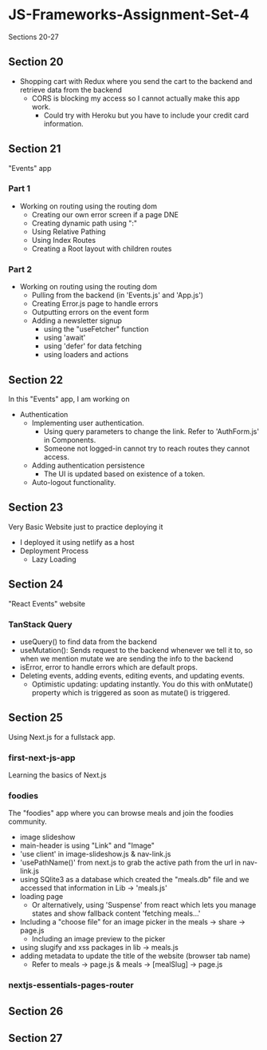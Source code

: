 # JS-Frameworks-Assignment-Set-4

Sections 20-27

## Section 20

- Shopping cart with Redux where you send the cart to the backend and retrieve data from the backend
  - CORS is blocking my access so I cannot actually make this app work.
    - Could try with Heroku but you have to include your credit card information.

## Section 21

"Events" app

### Part 1

- Working on routing using the routing dom
  - Creating our own error screen if a page DNE
  - Creating dynamic path using ":"
  - Using Relative Pathing
  - Using Index Routes
  - Creating a Root layout with children routes

### Part 2

- Working on routing using the routing dom
  - Pulling from the backend (in 'Events.js' and 'App.js')
  - Creating Error.js page to handle errors
  - Outputting errors on the event form
  - Adding a newsletter signup
    - using the "useFetcher" function
    - using 'await'
    - using 'defer' for data fetching
    - using loaders and actions

## Section 22

In this "Events" app, I am working on

- Authentication
  - Implementing user authentication.
    - Using query parameters to change the link. Refer to 'AuthForm.js' in Components.
    - Someone not logged-in cannot try to reach routes they cannot access.
  - Adding authentication persistence
    - The UI is updated based on existence of a token.
  - Auto-logout functionality.

## Section 23

Very Basic Website just to practice deploying it

- I deployed it using netlify as a host
- Deployment Process
  - Lazy Loading

## Section 24

"React Events" website

### TanStack Query

- useQuery() to find data from the backend
- useMutation(): Sends request to the backend whenever we tell it to, so when we mention mutate we are sending the info to the backend
- isError, error to handle errors which are default props.
- Deleting events, adding events, editing events, and updating events.
  - Optimistic updating: updating instantly. You do this with onMutate() property which is triggered as soon as mutate() is triggered.

## Section 25

Using Next.js for a fullstack app.

### first-next-js-app

Learning the basics of Next.js

### foodies

The "foodies" app where you can browse meals and join the foodies community.

- image slideshow
- main-header is using "Link" and "Image"
- 'use client' in image-slideshow.js & nav-link.js
- 'usePathName()' from next.js to grab the active path from the url in nav-link.js
- using SQlite3 as a database which created the "meals.db" file and we accessed that information in Lib -> 'meals.js'
- loading page
  - Or alternatively, using 'Suspense' from react which lets you manage states and show fallback content 'fetching meals...'
- Including a "choose file" for an image picker in the meals -> share -> page.js
  - Including an image preview to the picker
- using slugify and xss packages in lib -> meals.js
- adding metadata to update the title of the website (browser tab name)
  - Refer to meals -> page.js & meals -> \[mealSlug\] -> page.js

### nextjs-essentials-pages-router

## Section 26

## Section 27
